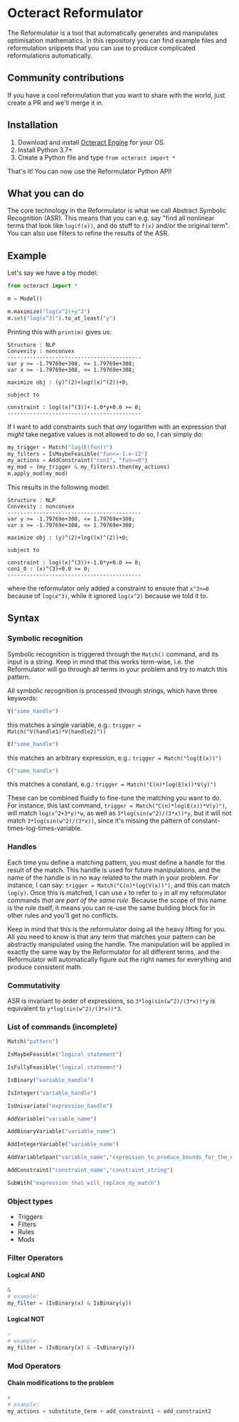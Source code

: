 # Octeract Reformulator

The Reformulator is a tool that automatically generates and manipulates optimisation mathematics. In this repository you can find example files and reformulation snippets that you can use to produce complicated reformulations automatically.

## Community contributions

If you have a cool reformulation that you want to share with the world, just create a PR and we'll merge it in.

## Installation
1. Download and install [Octeract Engine](www.octeract.com) for your OS.
2. Install Python 3.7+
3. Create a Python file and type `from octeract import *`

That's it! You can now use the Reformulator Python API!

## What you can do
The core technology in the Reformulator is what we call Abstract Symbolic Recognition (ASR). This means that you can e.g. say "find all nonlinear terms that look like `log(f(x))`, and do stuff to `f(x)` and/or the original term". You can also use filters to refine the results of the ASR.

## Example

Let's say we have a toy model:

```python
from octeract import *

m = Model()

m.maximize("log(x^2)+y^2")
m.set("log(x^3)").to_at_least("y")
```

Printing this with `print(m)` gives us:

```
Structure : NLP
Convexity : nonconvex
------------------------------------------
var y >= -1.79769e+308, <= 1.79769e+308;
var x >= -1.79769e+308, <= 1.79769e+308;

maximize obj : (y)^(2)+log((x)^(2))+0;

subject to

constraint : log((x)^(3))+-1.0*y+0.0 >= 0;
------------------------------------------
```

If I want to add constraints such that _any_ logarithm with an expression that _might_ take negative values is not allowed to do so, I can simply do:

```python
my_trigger = Match("log(E(fun))")
my_filters = IsMaybeFeasible("fun<=-1.e-12")
my_actions = AddConstraint("con1", "fun>=0")
my_mod = (my_trigger & my_filters).then(my_actions)
m.apply_mod(my_mod)
```

This results in the following model:

```
Structure : NLP
Convexity : nonconvex
------------------------------------------
var y >= -1.79769e+308, <= 1.79769e+308;
var x >= -1.79769e+308, <= 1.79769e+308;

maximize obj : (y)^(2)+log((x)^(2))+0;

subject to

constraint : log((x)^(3))+-1.0*y+0.0 >= 0;
con1_0 : (x)^(3)+0.0 >= 0;
------------------------------------------
```

where the reformulator only added a constraint to ensure that `x^3>=0` because of `log(x^3)`, while it ignored `log(x^2)` because we told it to.

## Syntax

### Symbolic recognition

Symbolic recognition is triggered through the `Match()` command, and its input is a string. Keep in mind that this works term-wise, i.e. the Reformulator will go through all terms in your problem and try to match this pattern.

All symbolic recognition is processed through strings, which have three keywords:
```python
V("some_handle")
```
this matches a single variable, e.g.: `trigger = Match("V(handle1)*V(handle2)"))`
```python
E("some_handle")
```
this matches an arbitrary expression, e.g.: `trigger = Match("log(E(x))")`
```python
C("some_handle")
```
this matches a constant, e.g.: `trigger = Match("C(n)*log(E(x))*V(y)")`

These can be combined fluidly to fine-tune the matching you want to do. For instance, this last command,  `trigger = Match("C(n)*log(E(x))*V(y)")`, will match `log(x^2+3*y)*w`, as well as `3*log(sin(w^2)/(3*x))*y`, but it will not match `3*log(sin(w^2)/(3*x))`, since it's missing the pattern of constant-times-log-times-variable. 

### Handles

Each time you define a matching pattern, you must define a handle for the result of the match. This handle is used for future manipulations, and the name of the handle is in no way related to the math in your problem. For instance, I can say: `trigger = Match("C(n)*log(V(x))")`, and this can match `log(y)`. Once this is matched, I can use `x` to refer to `y` in all my reformulator commands _that are part of the same rule_. Because the scope of this name is the rule itself, it means you can re-use the same building block for in other rules and you'll get no conflicts.

Keep in mind that this is the reformulator doing all the heavy lifting for you. All you need to know is that any term that matches your pattern can be abstractly manipulated using the handle. The manipulation will be applied in exactly the same way by the Reformulator for all different terms, and the Reformulator will automatically figure out the right names for everything and produce consistent math.

### Commutativity

ASR is invariant to order of expressions, so `3*log(sin(w^2)/(3*x))*y` is equivalent to `y*log(sin(w^2)/(3*x))*3`.

### List of commands (incomplete)
```python
Match("pattern")
```
```python
IsMaybeFeasible("logical_statement")
```
```python
IsFullyFeasible("logical_statement")
```
```python
IsBinary("variable_handle")
```
```python
IsInteger("variable_handle")
```
```python
IsUnivariate("expression_handle")
```
```python
AddVariable("variable_name")
```
```python
AddBinaryVariable("variable_name")
```
```python
AddIntegerVariable("variable_name")
```
```python
AddVariableSpan("variable_name","expression_to_produce_bounds_for_the_new_var")
```
```python
AddConstraint("constraint_name","constraint_string")
```
```python
SubWith("expression_that_will_replace_my_match")
```

### Object types
- Triggers
- Filters
- Rules
- Mods

### Filter Operators

#### Logical AND
```python
&
# example:
my_filter = (IsBinary(x) & IsBinary(y))
```

#### Logical NOT
```python
~
# example:
my_filter = (IsBinary(x) & ~IsBinary(y))
```

### Mod Operators

#### Chain modifications to the problem
```python
+
# example:
my_actions = substitute_term + add_constraint1 + add_constraint2
```

